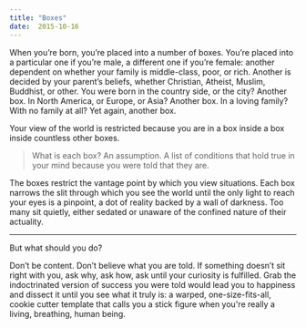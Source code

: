 ```yaml
---
title: "Boxes"
date:  2015-10-16
---
```



When you’re born, you’re placed into a number of boxes. You’re placed into a particular one if you’re male, a different one if you’re female: another dependent on whether your family is middle-class, poor, or rich. Another is decided by your parent’s beliefs, whether Christian, Atheist, Muslim, Buddhist, or other. You were born in the country side, or the city? Another box. In North America, or Europe, or Asia? Another box. In a loving family? With no family at all? Yet again, another box.

Your view of the world is restricted because you are in a box inside a box inside countless other boxes.

> What is each box? An assumption. A list of conditions that hold true in your mind because you were told that they are.

The boxes restrict the vantage point by which you view situations. Each box narrows the slit through which you see the world until the only light to reach your eyes is a pinpoint, a dot of reality backed by a wall of darkness.
Too many sit quietly, either sedated or unaware of the confined nature of their actuality.

---

But what should you do?

Don’t be content. Don’t believe what you are told. If something doesn’t sit right with you, ask why, ask how, ask until your curiosity is fulfilled. Grab the indoctrinated version of success you were told would lead you to happiness and dissect it until you see what it truly is: a warped, one-size-fits-all, cookie cutter template that calls you a stick figure when you're really a living, breathing, human being.